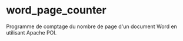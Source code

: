 # word_page_counter
Programme de comptage du nombre de page d'un document Word en utilisant Apache POI.

